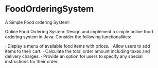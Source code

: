 # FoodOrderingSystem
A Simple Food ordering System!

Online Food Ordering System:
Design and implement a simple online food ordering system in Java. Consider the following
functionalities:

· Display a menu of available food items with prices.
· Allow users to add items to their cart.
· Calculate the total order amount including taxes and delivery charges.
· Provide an option for users to specify any special instructions for their order.
